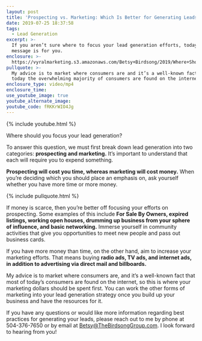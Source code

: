 ```yaml
---
layout: post
title: 'Prospecting vs. Marketing: Which Is Better for Generating Leads?'
date: 2019-07-25 18:37:58
tags:
  - Lead Generation
excerpt: >-
  If you aren’t sure where to focus your lead generation efforts, today’s
  message is for you.
enclosure: >-
  https://vyralmarketing.s3.amazonaws.com/Betsy+Birdsong/2019/Where+Should+Your+Leads+Come+From_.mp4
pullquote: >-
  My advice is to market where consumers are and it’s a well-known fact that
  today the overwhelming majority of consumers are found on the internet.
enclosure_type: video/mp4
enclosure_time:
use_youtube_image: true
youtube_alternate_image:
youtube_code: fRKKrWIO4Jg
---
```


{% include youtube.html %}

Where should you focus your lead generation?&nbsp;

To answer this question, we must first break down lead generation into two categories: **prospecting and marketing.** It’s important to understand that each will require you to expend something.&nbsp;

**Prospecting will cost you time, whereas marketing will cost money.** When you’re deciding which you should place an emphasis on, ask yourself whether you have more time or more money.&nbsp;

{% include pullquote.html %}

If money is scarce, then you’re better off focusing your efforts on prospecting. Some examples of this include **For Sale By Owners, expired listings, working open houses, drumming up business from your sphere of influence, and basic networking.** Immerse yourself in community activities that give you opportunities to meet new people and pass out business cards.

If you have more money than time, on the other hand, aim to increase your marketing efforts. That means buying **radio ads, TV ads, and internet ads, in addition to advertising via direct mail and billboards. &nbsp;&nbsp;**

My advice is to market where consumers are, and it’s a well-known fact that most of today’s consumers are found on the internet, so this is where your marketing dollars should be spent first. You can work the other forms of marketing into your lead generation strategy once you build up your business and have the resources for it. &nbsp; &nbsp; &nbsp;

If you have any questions or would like more information regarding best practices for generating your leads, please reach out to me by phone at 504-376-7650 or by email at [Betsy@TheBirdsongGroup.com](mailto:Betsy@TheBirdsongGroup.com). I look forward to hearing from you\!&nbsp;<br>&nbsp;

&nbsp;